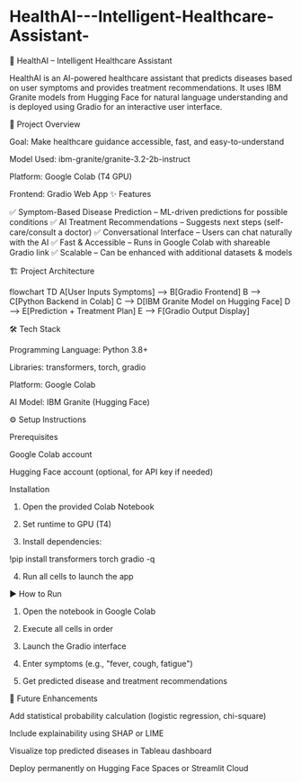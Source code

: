 # HealthAI---Intelligent-Healthcare-Assistant-

🏥 HealthAI – Intelligent Healthcare Assistant

HealthAI is an AI-powered healthcare assistant that predicts diseases based on user symptoms and provides treatment recommendations. It uses IBM Granite models from Hugging Face for natural language understanding and is deployed using Gradio for an interactive user interface.


📌 Project Overview

Goal: Make healthcare guidance accessible, fast, and easy-to-understand

Model Used: ibm-granite/granite-3.2-2b-instruct

Platform: Google Colab (T4 GPU)

Frontend: Gradio Web App
✨ Features

✅ Symptom-Based Disease Prediction – ML-driven predictions for possible conditions
✅ AI Treatment Recommendations – Suggests next steps (self-care/consult a doctor)
✅ Conversational Interface – Users can chat naturally with the AI
✅ Fast & Accessible – Runs in Google Colab with shareable Gradio link
✅ Scalable – Can be enhanced with additional datasets & models

🏗️ Project Architecture

flowchart TD
    A[User Inputs Symptoms] --> B[Gradio Frontend]
    B --> C[Python Backend in Colab]
    C --> D[IBM Granite Model on Hugging Face]
    D --> E[Prediction + Treatment Plan]
    E --> F[Gradio Output Display]


🛠️ Tech Stack

Programming Language: Python 3.8+

Libraries: transformers, torch, gradio

Platform: Google Colab

AI Model: IBM Granite (Hugging Face)

⚙️ Setup Instructions

Prerequisites

Google Colab account

Hugging Face account (optional, for API key if needed)


Installation

1. Open the provided Colab Notebook


2. Set runtime to GPU (T4)


3. Install dependencies:

!pip install transformers torch gradio -q


4. Run all cells to launch the app

▶️ How to Run

1. Open the notebook in Google Colab


2. Execute all cells in order


3. Launch the Gradio interface


4. Enter symptoms (e.g., "fever, cough, fatigue")


5. Get predicted disease and treatment recommendations


🚀 Future Enhancements

Add statistical probability calculation (logistic regression, chi-square)

Include explainability using SHAP or LIME

Visualize top predicted diseases in Tableau dashboard

Deploy permanently on Hugging Face Spaces or Streamlit Cloud


